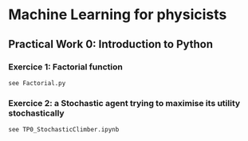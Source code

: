 # Machine Learning for physicists
## Practical Work 0: Introduction to Python

### Exercice 1: Factorial function
    see Factorial.py
### Exercice 2: a Stochastic agent trying to maximise its utility stochastically
    see TP0_StochasticClimber.ipynb
